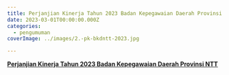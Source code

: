 ```yaml
---
title: Perjanjian Kinerja Tahun 2023 Badan Kepegawaian Daerah Provinsi NTT
date: 2023-03-01T00:00:00.000Z
categories:
  - pengumuman
coverImage: ../images/2.-pk-bkdntt-2023.jpg

---
```


[**Perjanjian Kinerja Tahun 2023 Badan Kepegawaian Daerah Provinsi NTT**](https://bkd.nttprov.go.id/web/wp-content/uploads/2024/06/1.2.-Perjanjian-Kinerja-Tahun-2023-Badan-Kepegawaian-Daerah-Provinsi-NTT.pdf)
